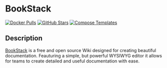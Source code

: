# BookStack

[![Docker Pulls](https://img.shields.io/docker/pulls/linuxserver/bookstack?style=flat-square&color=607D8B&label=docker%20pulls&logo=docker)](https://hub.docker.com/r/linuxserver/bookstack)
[![GitHub Stars](https://img.shields.io/github/stars/linuxserver/docker-bookstack?style=flat-square&color=607D8B&label=github%20stars&logo=github)](https://github.com/linuxserver/docker-bookstack)
[![Compose Templates](https://img.shields.io/static/v1?style=flat-square&color=607D8B&label=compose&message=templates)](https://github.com/GhostWriters/DockSTARTer/tree/master/compose/.apps/bookstack)

## Description

[BookStack](https://www.bookstackapp.com) is a free and open source Wiki designed for creating beautiful documentation. Feauturing a simple, but powerful WYSIWYG editor it allows for teams to create detailed and useful documentation with ease.
